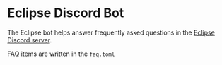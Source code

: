 # Eclipse Discord Bot

The Eclipse bot helps answer frequently asked questions in the [Eclipse Discord server](https://discord.gg/dTCnM2r5e5).

FAQ items are written in the `faq.toml`